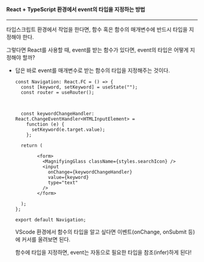 #### React + TypeScript 환경에서 event의 타입을 지정하는 방법

---



타입스크립트 환경에서 작업을 한다면, 함수 혹은 함수의 매개변수에 반드시 타입을 지정해야 한다.

그렇다면 React를 사용할 때, event를 받는 함수가 있다면, event의 타입은 어떻게 지정해야 할까?



* 답은 바로 event를 매개변수로 받는 함수의 타입을 지정해주는 것이다.

  ```react
  const Navigation: React.FC = () => {
    const [keyword, setKeyword] = useState("");
    const router = useRouter();
  
    
  
    const keywordChangeHandler: React.ChangeEventHandler<HTMLInputElement> =
      function (e) {
        setKeyword(e.target.value);
      };
      
    return (
      
          <form>
            <MagnifyingGlass className={styles.searchIcon} />
            <input
              onChange={keywordChangeHandler}
              value={keyword}
              type="text"
            />
          </form>
          
    );
  };
  
  export default Navigation;
  
  ```

  VScode 환경에서 함수의 타입을 알고 싶다면 이벤트(onChange, onSubmit 등)에 커서를 올려보면 된다.

  함수에 타입을 지정하면, event는 자동으로 필요한 타입을 참조(infer)하게 된다!


